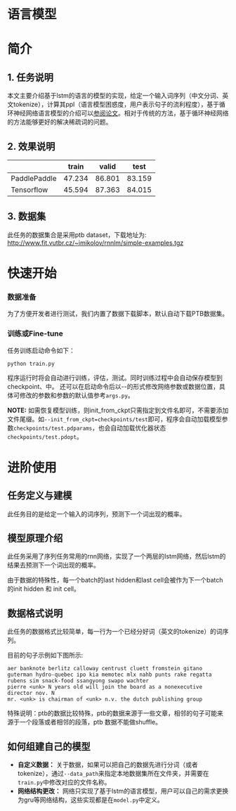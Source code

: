 # 语言模型

# 简介

## 1. 任务说明
本文主要介绍基于lstm的语言的模型的实现，给定一个输入词序列（中文分词、英文tokenize），计算其ppl（语言模型困惑度，用户表示句子的流利程度），基于循环神经网络语言模型的介绍可以[参阅论文](https://arxiv.org/abs/1409.2329)。相对于传统的方法，基于循环神经网络的方法能够更好的解决稀疏词的问题。


## 2. 效果说明

|   |    train    |   valid    |    test      |
| :------------- | :---------: | :--------: | :----------: |
|     PaddlePaddle     |    47.234   |  86.801    |    83.159    |
|   Tensorflow   |    45.594   |  87.363    |    84.015   |



## 3. 数据集

此任务的数据集合是采用ptb dataset，下载地址为: http://www.fit.vutbr.cz/~imikolov/rnnlm/simple-examples.tgz


# 快速开始

### 数据准备
为了方便开发者进行测试，我们内置了数据下载脚本，默认自动下载PTB数据集。

### 训练或Fine-tune

任务训练启动命令如下：

```
python train.py
```

程序运行时将会自动进行训练，评估，测试。同时训练过程中会自动保存模型到checkpoint、中。
还可以在启动命令后以--的形式修改网络参数或数据位置，具体可修改的参数和参数的默认值参考`args.py`。

**NOTE:** 如需恢复模型训练，则init_from_ckpt只需指定到文件名即可，不需要添加文件尾缀。如`--init_from_ckpt=checkpoints/test`即可，程序会自动加载模型参数`checkpoints/test.pdparams`，也会自动加载优化器状态`checkpoints/test.pdopt`。

# 进阶使用

## 任务定义与建模
此任务目的是给定一个输入的词序列，预测下一个词出现的概率。

## 模型原理介绍
此任务采用了序列任务常用的rnn网络，实现了一个两层的lstm网络，然后lstm的结果去预测下一个词出现的概率。

由于数据的特殊性，每一个batch的last hidden和last cell会被作为下一个batch 的init hidden 和 init cell。


## 数据格式说明
此任务的数据格式比较简单，每一行为一个已经分好词（英文的tokenize）的词序列。

目前的句子示例如下图所示:
```
aer banknote berlitz calloway centrust cluett fromstein gitano guterman hydro-quebec ipo kia memotec mlx nahb punts rake regatta rubens sim snack-food ssangyong swapo wachter
pierre <unk> N years old will join the board as a nonexecutive director nov. N
mr. <unk> is chairman of <unk> n.v. the dutch publishing group
```

特殊说明：ptb的数据比较特殊，ptb的数据来源于一些文章，相邻的句子可能来源于一个段落或者相邻的段落，ptb 数据不能做shuffle。


## 如何组建自己的模型
+ **自定义数据：** 关于数据，如果可以把自己的数据先进行分词（或者tokenize），通过`--data_path`来指定本地数据集所在文件夹，并需要在`train.py`中修改对应的文件名称。
+ **网络结构更改：** 网络只实现了基于lstm的语言模型，用户可以自己的需求更换为gru等网络结构，这些实现都是在`model.py`中定义。
